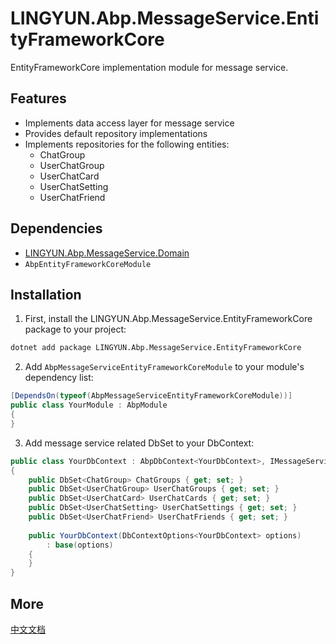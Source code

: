 # LINGYUN.Abp.MessageService.EntityFrameworkCore

EntityFrameworkCore implementation module for message service.

## Features

* Implements data access layer for message service
* Provides default repository implementations
* Implements repositories for the following entities:
  * ChatGroup
  * UserChatGroup
  * UserChatCard
  * UserChatSetting
  * UserChatFriend

## Dependencies

* [LINGYUN.Abp.MessageService.Domain](../LINGYUN.Abp.MessageService.Domain/README.EN.md)
* `AbpEntityFrameworkCoreModule`

## Installation

1. First, install the LINGYUN.Abp.MessageService.EntityFrameworkCore package to your project:

```bash
dotnet add package LINGYUN.Abp.MessageService.EntityFrameworkCore
```

2. Add `AbpMessageServiceEntityFrameworkCoreModule` to your module's dependency list:

```csharp
[DependsOn(typeof(AbpMessageServiceEntityFrameworkCoreModule))]
public class YourModule : AbpModule
{
}
```

3. Add message service related DbSet to your DbContext:

```csharp
public class YourDbContext : AbpDbContext<YourDbContext>, IMessageServiceDbContext
{
    public DbSet<ChatGroup> ChatGroups { get; set; }
    public DbSet<UserChatGroup> UserChatGroups { get; set; }
    public DbSet<UserChatCard> UserChatCards { get; set; }
    public DbSet<UserChatSetting> UserChatSettings { get; set; }
    public DbSet<UserChatFriend> UserChatFriends { get; set; }
    
    public YourDbContext(DbContextOptions<YourDbContext> options) 
        : base(options)
    {
    }
}
```

## More

[中文文档](README.md)
